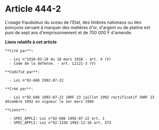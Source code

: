 # Article 444-2

L'usage frauduleux du sceau de l'Etat, des timbres nationaux ou des poinçons servant à marquer des matières d'or, d'argent ou
de platine est puni de sept ans d'emprisonnement et de 700 000 F d'amende.

**Liens relatifs à cet article**

	**Cité par**:

	  - Loi n°1918-03-18 du 18 mars 1918 - art. 4 (V)
	  - Code de la défense. - art. L2121-3 (V)

	**Codifié par**:

	  - Loi n°92-686 1992-07-22

	**Créé par**:

	  - Loi n°92-686 1992-07-22 JORF 23 juillet 1992 rectificatif JORF 23 décembre 1992 en vigueur le 1er mars 1994

	**Liens**:

	  - SPEC_APPLI: Loi n°92-686 1992-07-22 art. 1
	  - SPEC_APPLI: Loi n°92-1336 1992-12-16 art. 373
